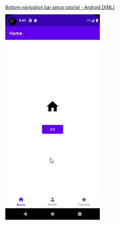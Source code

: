 [Bottom navigation bar setup tutorial - Android [XML]](https://tahaben.com.ly/2023/02/bottom-navigation-bar-setup-guide---android-xml/)

<img src="bottom-nav-demo.gif" alt="demo gif" style="width:300px;"/>